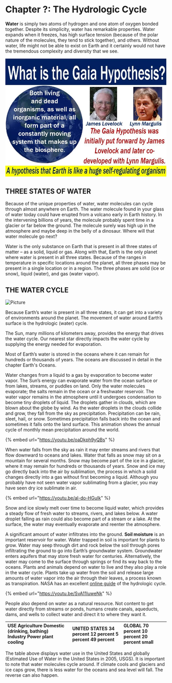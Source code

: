 # Chapter ?: The Hydrologic Cycle

**Water** is simply two atoms of hydrogen and one atom of oxygen bonded together. Despite its simplicity, water has remarkable properties. Water expands when it freezes, has high surface tension \(because of the polar nature of the molecules, they tend to stick together\), and others. Without water, life might not be able to exist on Earth and it certainly would not have the tremendous complexity and diversity that we see.

![](../../.gitbook/assets/image%20%2840%29.png)

## THREE STATES OF WATER

Because of the unique properties of water, water molecules can cycle through almost anywhere on Earth. The water molecule found in your glass of water today could have erupted from a volcano early in Earth history. In the intervening billions of years, the molecule probably spent time in a glacier or far below the ground. The molecule surely was high up in the atmosphere and maybe deep in the belly of a dinosaur. Where will that water molecule go next?

Water is the only substance on Earth that is present in all three states of matter – as a solid, liquid or gas. Along with that, Earth is the only planet where water is present in all three states. Because of the ranges in temperature in specific locations around the planet, all three phases may be present in a single location or in a region. The three phases are solid \(ice or snow\), liquid \(water\), and gas \(water vapor\).

## THE WATER CYCLE

![Picture](https://www.opengeography.org/uploads/1/7/4/1/17412073/_528708891.png)

Because Earth’s water is present in all three states, it can get into a variety of environments around the planet. The movement of water around Earth’s surface is the hydrologic \(water\) cycle.



The Sun, many millions of kilometers away, provides the energy that drives the water cycle. Our nearest star directly impacts the water cycle by supplying the energy needed for evaporation.



Most of Earth’s water is stored in the oceans where it can remain for hundreds or thousands of years. The oceans are discussed in detail in the chapter Earth's Oceans.

Water changes from a liquid to a gas by evaporation to become water vapor. The Sun’s energy can evaporate water from the ocean surface or from lakes, streams, or puddles on land. Only the water molecules evaporate; the salts remain in the ocean or a freshwater reservoir. The water vapor remains in the atmosphere until it undergoes condensation to become tiny droplets of liquid. The droplets gather in clouds, which are blown about the globe by wind. As the water droplets in the clouds collide and grow, they fall from the sky as precipitation. Precipitation can be rain, sleet, hail, or snow. Sometimes precipitation falls back into the ocean and sometimes it falls onto the land surface. This animation shows the annual cycle of monthly mean precipitation around the world.

{% embed url="https://youtu.be/oaDkph9yQBs" %}



When water falls from the sky as rain it may enter streams and rivers that flow downward to oceans and lakes. Water that falls as snow may sit on a mountain for several months. Snow may become part of the ice in a glacier, where it may remain for hundreds or thousands of years. Snow and ice may go directly back into the air by sublimation, the process in which a solid changes directly into a gas without first becoming a liquid. Although you probably have not seen water vapor sublimating from a glacier, you may have seen dry ice sublimate in air.

{% embed url="https://youtu.be/al-do-HGuIk" %}

 Snow and ice slowly melt over time to become liquid water, which provides a steady flow of fresh water to streams, rivers, and lakes below. A water droplet falling as rain could also become part of a stream or a lake. At the surface, the water may eventually evaporate and reenter the atmosphere.  
  
A significant amount of water infiltrates into the ground. **Soil moisture** is an important reservoir for water. Water trapped in soil is important for plants to grow. Water may seep through dirt and rock below the soil through pores infiltrating the ground to go into Earth’s groundwater system. Groundwater enters aquifers that may store fresh water for centuries. Alternatively, the water may come to the surface through springs or find its way back to the oceans. Plants and animals depend on water to live and they also play a role in the water cycle. Plants take up water from the soil and release large amounts of water vapor into the air through their leaves, a process known as transpiration. NASA has an excellent [online guide](http://climate.nasa.gov/interactives/water_cycle) of the hydrologic cycle.

{% embed url="https://youtu.be/SvA11IuweNk" %}

People also depend on water as a natural resource. Not content to get water directly from streams or ponds, humans create canals, aqueducts, dams, and wells to collect water and direct it to where they want it.

| **USE** Agriculture Domestic \(drinking, bathing\) Industry Power plant cooling | **UNITED STATES** 34 percent 12 percent 5 percent 49 percent | **GLOBAL** 70 percent 10 percent 20 percent small |
| :--- | :--- | :--- |


The table above displays water use in the United States and globally \(Estimated Use of Water in the United States in 2005, USGS\). It is important to note that water molecules cycle around. If climate cools and glaciers and ice caps grow, there is less water for the oceans and sea level will fall. The reverse can also happen.

